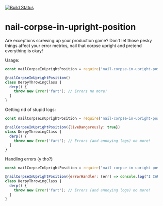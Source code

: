 [![Build Status](https://travis-ci.org/darthtrevino/nail-corpse-in-upright-position.svg?branch=master)](https://travis-ci.org/darthtrevino/nail-corpse-in-upright-position)

# nail-corpse-in-upright-position

Are exceptions screwing up your production game? Don't let those pesky things affect your error metrics, nail that corpse upright and pretend everything is okay!

Usage:

```js
const nailCorpseInUprightPosition = require('nail-corpse-in-upright-position');

@nailCorpseInUprightPosition()
class DerpyThrowingClass {
  derp() {
    throw new Error('fart'); // Errors no more!
  }
}
```

Getting rid of stupid logs:
```js
const nailCorpseInUprightPosition = require('nail-corpse-in-upright-position');

@nailCorpseInUprightPosition({liveDangerously: true})
class DerpyThrowingClass {
  derp() {
    throw new Error('fart'); // Errors (and annoying logs) no more!
  }
}
```

Handling errors (y tho?)
```js
const nailCorpseInUprightPosition = require('nail-corpse-in-upright-position');

@nailCorpseInUprightPosition({errorHandler: (err) => console.log("I CAUGHT", err)})
class DerpyThrowingClass {
  derp() {
    throw new Error('fart'); // Errors (and annoying logs) no more!
  }
}
```